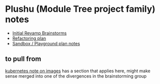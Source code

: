 # Plushu (Module Tree project family) notes

- [Initial Revamp Brainstorms](ade465ec-5355-442d-855a-aeea7ca32907.md)
- [Refactoring plan](123f3c78-e83c-4ae3-a015-0262eed3bdc1.md)
- [Sandbox / Playground plan notes](875b35ab-639f-42fa-9c4f-f649fd528d75.md)

## to pull from

[kubernetes note on images](0630c9a3-aa16-415b-a9b6-a4e507211b1e.md) has a section that applies here, might make sense merged into one of the divergences in the brainstorming group
